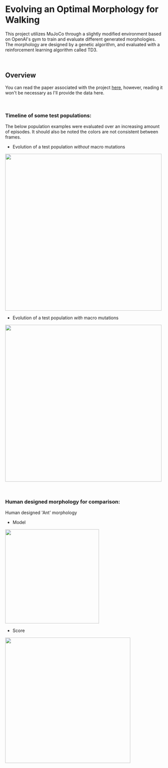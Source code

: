 # Evolving an Optimal Morphology for Walking

This project utilizes MuJoCo through a slightly modified environment based on OpenAI's gym to train and evaluate different generated morphologies. The morphology are designed by a genetic algorithm, and evaluated with a reinforcement learning algorithm called TD3.

&nbsp;

## Overview

You can read the paper associated with the project [here](docs/paper.pdf), however, reading it won't be necessary as I'll provide the data here.

&nbsp;


### **Timeline of some test populations:**

The below population examples were evaluated over an increasing amount of episodes. It should also be noted the colors are not consistent between frames.

- Evolution of a test population *without* macro mutations

<img src="docs/Gen0.gif" width="500">

- Evolution of a test population *with* macro mutations

<img src="docs/Trial1.gif" width="500">

&nbsp;

### **Human designed morphology for comparison:**

Human designed 'Ant' morphology

- Model

<img src="docs/template.png" width="300">

- Score

<img src="docs/Ant.png" width="400">